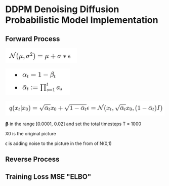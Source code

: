 # DDPM Denoising Diffusion Probabilistic Model Implementation

## Forward Process
![pic](assets/DDPM-pre-forward.png)

![pic](assets/DDPM-alpha-forward.png)

![pic](assets/DDPM-forward.png)

𝝱 in the range [0.0001, 0.02] and set the total timesteps T = 1000

X0 is the original picture

ϵ is adding noise to the picture in the from of N(0,1)

## Reverse Process

## Training Loss MSE "ELBO"

